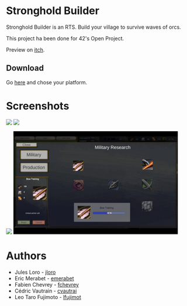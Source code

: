 # Stronghold Builder

Stronghold Builder is an RTS. Build your village to survive waves of orcs.

This project ha been done for 42's Open Project.

Preview on [itch](https://moicestderpy.itch.io/stronghold-builder).

## Download

Go [here](https://github.com/jloro/StrongholdBuilder/tags) and chose your platform.

# Screenshots

<img src="/screenshots/1.png" width="450">&nbsp;<img src="/screenshots/2.png" width="450">

<img src="/screenshots/3.png" width="450">&nbsp;<img src="/screenshots/4.png" width="450">

# Authors

- Jules Loro - [jloro](https://github.com/jloro)
- Eric Merabet - [emerabet](https://github.com/emerabet)
- Fabien Chevrey - [fchevrey](https://github.com/fchevrey)
- Cédric Vautrain - [cvautrai](https://github.com/Cedrok)
- Leo Taro Fujimoto - [lfujimot](https://github.com/furyou81)
